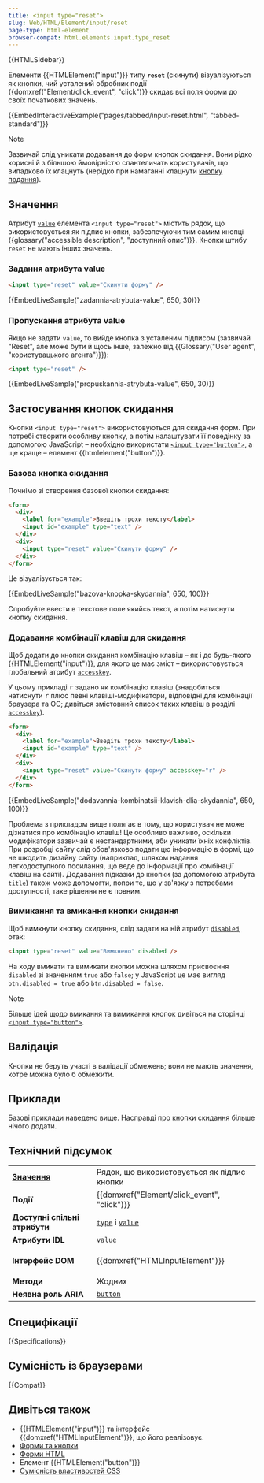 ```yaml
---
title: <input type="reset">
slug: Web/HTML/Element/input/reset
page-type: html-element
browser-compat: html.elements.input.type_reset
---
```


{{HTMLSidebar}}

Елементи {{HTMLElement("input")}} типу **`reset`** (скинути) візуалізуються як кнопки, чий усталений обробник події {{domxref("Element/click_event", "click")}} скидає всі поля форми до своїх початкових значень.

{{EmbedInteractiveExample("pages/tabbed/input-reset.html", "tabbed-standard")}}

> [!NOTE]
> Зазвичай слід уникати додавання до форм кнопок скидання. Вони рідко корисні й з більшою ймовірністю спантеличать користувачів, що випадково їх клацнуть (нерідко при намаганні клацнути [кнопку подання](/uk/docs/Web/HTML/Element/input/submit)).

## Значення

Атрибут [`value`](/uk/docs/Web/HTML/Element/input#value-znachennia) елемента `<input type="reset">` містить рядок, що використовується як підпис кнопки, забезпечуючи тим самим кнопці {{glossary("accessible description", "доступний опис")}}. Кнопки штибу `reset` не мають інших значень.

### Задання атрибута value

```html
<input type="reset" value="Скинути форму" />
```

{{EmbedLiveSample("zadannia-atrybuta-value", 650, 30)}}

### Пропускання атрибута value

Якщо не задати `value`, то вийде кнопка з усталеним підписом (зазвичай "Reset", але може бути й щось інше, залежно від {{Glossary("User agent", "користувацького агента")}}):

```html
<input type="reset" />
```

{{EmbedLiveSample("propuskannia-atrybuta-value", 650, 30)}}

## Застосування кнопок скидання

Кнопки `<input type="reset">` використовуються для скидання форм. При потребі створити особливу кнопку, а потім налаштувати її поведінку за допомогою JavaScript – необхідно використати [`<input type="button">`](/uk/docs/Web/HTML/Element/input/button), а ще краще – елемент {{htmlelement("button")}}.

### Базова кнопка скидання

Почнімо зі створення базової кнопки скидання:

```html
<form>
  <div>
    <label for="example">Введіть трохи тексту</label>
    <input id="example" type="text" />
  </div>
  <div>
    <input type="reset" value="Скинути форму" />
  </div>
</form>
```

Це візуалізується так:

{{EmbedLiveSample("bazova-knopka-skydannia", 650, 100)}}

Спробуйте ввести в текстове поле якийсь текст, а потім натиснути кнопку скидання.

### Додавання комбінації клавіш для скидання

Щоб додати до кнопки скидання комбінацію клавіш – як і до будь-якого {{HTMLElement("input")}}, для якого це має зміст – використовується глобальний атрибут [`accesskey`](/uk/docs/Web/HTML/Global_attributes/accesskey).

У цьому прикладі <kbd>r</kbd> задано як комбінацію клавіш (знадобиться натиснути <kbd>r</kbd> плюс певні клавіші-модифікатори, відповідні для комбінації браузера та ОС; дивіться змістовний список таких клавіш в розділі [`accesskey`](/uk/docs/Web/HTML/Global_attributes/accesskey)).

```html
<form>
  <div>
    <label for="example">Введіть трохи тексту</label>
    <input id="example" type="text" />
  </div>
  <div>
    <input type="reset" value="Скинути форму" accesskey="r" />
  </div>
</form>
```

{{EmbedLiveSample("dodavannia-kombinatsii-klavish-dlia-skydannia", 650, 100)}}

Проблема з прикладом вище полягає в тому, що користувач не може дізнатися про комбінацію клавіш! Це особливо важливо, оскільки модифікатори зазвичай є нестандартними, аби уникати їхніх конфліктів. При розробці сайту слід обов'язково подати цю інформацію в формі, що не шкодить дизайну сайту (наприклад, шляхом надання легкодоступного посилання, що веде до інформації про комбінації клавіш на сайті). Додавання підказки до кнопки (за допомогою атрибута [`title`](/uk/docs/Web/HTML/Global_attributes/title)) також може допомогти, попри те, що у зв'язку з потребами доступності, таке рішення не є повним.

### Вимикання та вмикання кнопки скидання

Щоб вимкнути кнопку скидання, слід задати на ній атрибут [`disabled`](/uk/docs/Web/HTML/Element/input#disabled-vymknene), отак:

```html
<input type="reset" value="Вимкнено" disabled />
```

На ходу вмикати та вимикати кнопки можна шляхом присвоєння `disabled` зі значенням `true` або `false`; у JavaScript це має вигляд `btn.disabled = true` або `btn.disabled = false`.

> [!NOTE]
> Більше ідей щодо вмикання та вимикання кнопок дивіться на сторінці [`<input type="button">`](/uk/docs/Web/HTML/Element/input/button#vymknennia-ta-vmykannia-knopky).

## Валідація

Кнопки не беруть участі в валідації обмежень; вони не мають значення, котре можна було б обмежити.

## Приклади

Базові приклади наведено вище. Насправді про кнопки скидання більше нічого додати.

## Технічний підсумок

<table class="properties">
  <tbody>
    <tr>
      <td><strong><a href="#znachennia">Значення</a></strong></td>
      <td>Рядок, що використовується як підпис кнопки</td>
    </tr>
    <tr>
      <td><strong>Події</strong></td>
      <td>{{domxref("Element/click_event", "click")}}</td>
    </tr>
    <tr>
      <td><strong>Доступні спільні атрибути</strong></td>
      <td>
        <a href="/uk/docs/Web/HTML/Element/input#type-typ"><code>type</code></a> і
        <a href="/uk/docs/Web/HTML/Element/input#value-znachennia"><code>value</code></a>
      </td>
    </tr>
    <tr>
      <td><strong>Атрибути IDL</strong></td>
      <td><code>value</code></td>
    </tr>
    <tr>
      <td><strong>Інтерфейс DOM</strong></td>
      <td><p>{{domxref("HTMLInputElement")}}</p></td>
    </tr>
    <tr>
      <td><strong>Методи</strong></td>
      <td>Жодних</td>
    </tr>
    <tr>
      <td><strong>Неявна роль ARIA</strong></td>
      <td><a href="/uk/docs/Web/Accessibility/ARIA/Roles/button_role"><code>button</code></a></td>
    </tr>
  </tbody>
</table>

## Специфікації

{{Specifications}}

## Сумісність із браузерами

{{Compat}}

## Дивіться також

- {{HTMLElement("input")}} та інтерфейс {{domxref("HTMLInputElement")}}, що його реалізовує.
- [Форми та кнопки](/uk/docs/Learn/Forms/Basic_native_form_controls#realni-knopky)
- [Форми HTML](/uk/docs/Learn/Forms)
- Елемент {{HTMLElement("button")}}
- [Сумісність властивостей CSS](/uk/docs/Learn/Forms/Property_compatibility_table_for_form_controls)
